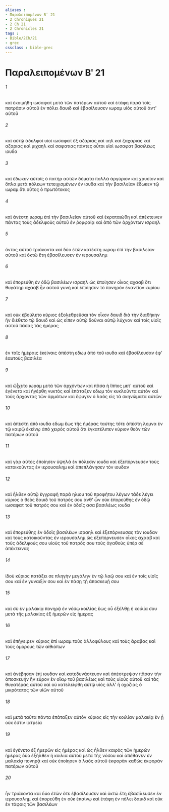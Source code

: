 ```yaml
---
aliases : 
- Παραλειπομένων Βʹ 21
- 2 Chroniques 21
- 2 Ch 21
- 2 Chronicles 21
tags : 
- Bible/2Ch/21
- grec
cssclass : bible-grec
---
```


# Παραλειπομένων Βʹ 21

###### 1
καὶ ἐκοιμήθη ιωσαφατ μετὰ τῶν πατέρων αὐτοῦ καὶ ἐτάφη παρὰ τοῖς πατράσιν αὐτοῦ ἐν πόλει δαυιδ καὶ ἐβασίλευσεν ιωραμ υἱὸς αὐτοῦ ἀντ' αὐτοῦ
###### 2
καὶ αὐτῷ ἀδελφοὶ υἱοὶ ιωσαφατ ἕξ αζαριας καὶ ιιηλ καὶ ζαχαριας καὶ αζαριας καὶ μιχαηλ καὶ σαφατιας πάντες οὗτοι υἱοὶ ιωσαφατ βασιλέως ιουδα
###### 3
καὶ ἔδωκεν αὐτοῖς ὁ πατὴρ αὐτῶν δόματα πολλά ἀργύριον καὶ χρυσίον καὶ ὅπλα μετὰ πόλεων τετειχισμένων ἐν ιουδα καὶ τὴν βασιλείαν ἔδωκεν τῷ ιωραμ ὅτι οὗτος ὁ πρωτότοκος
###### 4
καὶ ἀνέστη ιωραμ ἐπὶ τὴν βασιλείαν αὐτοῦ καὶ ἐκραταιώθη καὶ ἀπέκτεινεν πάντας τοὺς ἀδελφοὺς αὐτοῦ ἐν ῥομφαίᾳ καὶ ἀπὸ τῶν ἀρχόντων ισραηλ
###### 5
ὄντος αὐτοῦ τριάκοντα καὶ δύο ἐτῶν κατέστη ιωραμ ἐπὶ τὴν βασιλείαν αὐτοῦ καὶ ὀκτὼ ἔτη ἐβασίλευσεν ἐν ιερουσαλημ
###### 6
καὶ ἐπορεύθη ἐν ὁδῷ βασιλέων ισραηλ ὡς ἐποίησεν οἶκος αχααβ ὅτι θυγάτηρ αχααβ ἦν αὐτοῦ γυνή καὶ ἐποίησεν τὸ πονηρὸν ἐναντίον κυρίου
###### 7
καὶ οὐκ ἐβούλετο κύριος ἐξολεθρεῦσαι τὸν οἶκον δαυιδ διὰ τὴν διαθήκην ἣν διέθετο τῷ δαυιδ καὶ ὡς εἶπεν αὐτῷ δοῦναι αὐτῷ λύχνον καὶ τοῖς υἱοῖς αὐτοῦ πάσας τὰς ἡμέρας
###### 8
ἐν ταῖς ἡμέραις ἐκείναις ἀπέστη εδωμ ἀπὸ τοῦ ιουδα καὶ ἐβασίλευσαν ἐφ' ἑαυτοὺς βασιλέα
###### 9
καὶ ὤ|χετο ιωραμ μετὰ τῶν ἀρχόντων καὶ πᾶσα ἡ ἵππος μετ' αὐτοῦ καὶ ἐγένετο καὶ ἠγέρθη νυκτὸς καὶ ἐπάταξεν εδωμ τὸν κυκλοῦντα αὐτὸν καὶ τοὺς ἄρχοντας τῶν ἁρμάτων καὶ ἔφυγεν ὁ λαὸς εἰς τὰ σκηνώματα αὐτῶν
###### 10
καὶ ἀπέστη ἀπὸ ιουδα εδωμ ἕως τῆς ἡμέρας ταύτης τότε ἀπέστη λομνα ἐν τῷ καιρῷ ἐκείνῳ ἀπὸ χειρὸς αὐτοῦ ὅτι ἐγκατέλιπεν κύριον θεὸν τῶν πατέρων αὐτοῦ
###### 11
καὶ γὰρ αὐτὸς ἐποίησεν ὑψηλὰ ἐν πόλεσιν ιουδα καὶ ἐξεπόρνευσεν τοὺς κατοικοῦντας ἐν ιερουσαλημ καὶ ἀπεπλάνησεν τὸν ιουδαν
###### 12
καὶ ἦλθεν αὐτῷ ἐγγραφὴ παρὰ ηλιου τοῦ προφήτου λέγων τάδε λέγει κύριος ὁ θεὸς δαυιδ τοῦ πατρός σου ἀνθ' ὧν οὐκ ἐπορεύθης ἐν ὁδῷ ιωσαφατ τοῦ πατρός σου καὶ ἐν ὁδοῖς ασα βασιλέως ιουδα
###### 13
καὶ ἐπορεύθης ἐν ὁδοῖς βασιλέων ισραηλ καὶ ἐξεπόρνευσας τὸν ιουδαν καὶ τοὺς κατοικοῦντας ἐν ιερουσαλημ ὡς ἐξεπόρνευσεν οἶκος αχααβ καὶ τοὺς ἀδελφούς σου υἱοὺς τοῦ πατρός σου τοὺς ἀγαθοὺς ὑπὲρ σὲ ἀπέκτεινας
###### 14
ἰδοὺ κύριος πατάξει σε πληγὴν μεγάλην ἐν τῷ λαῷ σου καὶ ἐν τοῖς υἱοῖς σου καὶ ἐν γυναιξίν σου καὶ ἐν πάσῃ τῇ ἀποσκευῇ σου
###### 15
καὶ σὺ ἐν μαλακίᾳ πονηρᾷ ἐν νόσῳ κοιλίας ἕως οὗ ἐξέλθῃ ἡ κοιλία σου μετὰ τῆς μαλακίας ἐξ ἡμερῶν εἰς ἡμέρας
###### 16
καὶ ἐπήγειρεν κύριος ἐπὶ ιωραμ τοὺς ἀλλοφύλους καὶ τοὺς ἄραβας καὶ τοὺς ὁμόρους τῶν αἰθιόπων
###### 17
καὶ ἀνέβησαν ἐπὶ ιουδαν καὶ κατεδυνάστευον καὶ ἀπέστρεψαν πᾶσαν τὴν ἀποσκευήν ἣν εὗρον ἐν οἴκῳ τοῦ βασιλέως καὶ τοὺς υἱοὺς αὐτοῦ καὶ τὰς θυγατέρας αὐτοῦ καὶ οὐ κατελείφθη αὐτῷ υἱὸς ἀλλ' ἢ οχοζιας ὁ μικρότατος τῶν υἱῶν αὐτοῦ
###### 18
καὶ μετὰ ταῦτα πάντα ἐπάταξεν αὐτὸν κύριος εἰς τὴν κοιλίαν μαλακίᾳ ἐν ᾗ οὐκ ἔστιν ἰατρεία
###### 19
καὶ ἐγένετο ἐξ ἡμερῶν εἰς ἡμέρας καὶ ὡς ἦλθεν καιρὸς τῶν ἡμερῶν ἡμέρας δύο ἐξῆλθεν ἡ κοιλία αὐτοῦ μετὰ τῆς νόσου καὶ ἀπέθανεν ἐν μαλακίᾳ πονηρᾷ καὶ οὐκ ἐποίησεν ὁ λαὸς αὐτοῦ ἐκφορὰν καθὼς ἐκφορὰν πατέρων αὐτοῦ
###### 20
ἦν τριάκοντα καὶ δύο ἐτῶν ὅτε ἐβασίλευσεν καὶ ὀκτὼ ἔτη ἐβασίλευσεν ἐν ιερουσαλημ καὶ ἐπορεύθη ἐν οὐκ ἐπαίνῳ καὶ ἐτάφη ἐν πόλει δαυιδ καὶ οὐκ ἐν τάφοις τῶν βασιλέων
